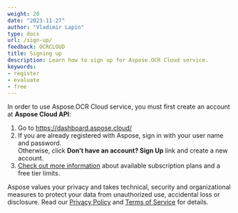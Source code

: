 ```yaml
---
weight: 20
date: "2023-11-27"
author: "Vladimir Lapin"
type: docs
url: /sign-up/
feedback: OCRCLOUD
title: Signing up
description: Learn how to sign up for Aspose.OCR Cloud service.
keywords:
- register
- evaluate
- free
---
```


In order to use Aspose.OCR Cloud service, you must first create an account at **Aspose Cloud API**:

1. Go to https://dashboard.aspose.cloud/
2. If you are already registered with Aspose, sign in with your user name and password.  
   Otherwise, click **Don’t have an account? Sign Up** link and create a new account.
3. [Check out more information](/ocr/subscription/) about available subscription plans and a free tier limits.

Aspose values your privacy and takes technical, security and organizational measures to protect your data from unauthorized use, accidental loss or disclosure. Read our [Privacy Policy](https://about.aspose.cloud/legal/privacy-policy) and [Terms of Service](https://about.aspose.cloud/legal/tos) for details.
